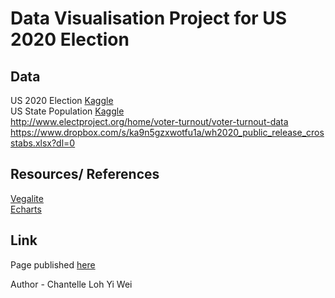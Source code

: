 # Data Visualisation Project for US 2020 Election

## Data

US 2020 Election [Kaggle](https://www.kaggle.com/unanimad/us-election-2020)\
US State Population [Kaggle](https://www.kaggle.com/peretzcohen/2019-census-us-population-data-by-state)\
http://www.electproject.org/home/voter-turnout/voter-turnout-data \
https://www.dropbox.com/s/ka9n5gzxwotfu1a/wh2020_public_release_crosstabs.xlsx?dl=0

## Resources/ References
[Vegalite](https://vega.github.io/vega-lite/docs/)\
[Echarts](https://echarts.apache.org/examples/en/index.html)


## Link
Page published [here](https://shanteru.github.io/us-election-vis/)


Author - Chantelle Loh Yi Wei 
